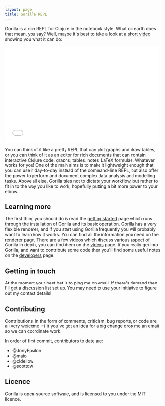 ```yaml
---
layout: page
title: Gorilla REPL
---
```


Gorilla is a rich REPL for Clojure in the notebook style. What on earth does that mean, you say? Well, maybe it's best
to take a look at a [short video](https://vimeo.com/87118206) showing you what it can do:

<iframe src="//player.vimeo.com/video/87118206" width="500" height="313" frameborder="0" webkitallowfullscreen
mozallowfullscreen allowfullscreen></iframe>

You can think of it like a pretty REPL that can plot graphs and draw tables, or you can think of it as an editor for
rich documents that
can contain interactive Clojure code, graphs, tables, notes, LaTeX formulae. Whatever works for you! One of the main
aims is to make it lightweight enough that you can use it day-to-day instead of the command-line REPL, but also offer
the power to perform and document complex data analysis and modelling tasks. Above all else, Gorilla tries not to
dictate your workflow, but rather to fit in to the way you like to work, hopefully putting a bit more power to your
elbow.

<!-- <img src="public/images/screenshot.png" alt="Screenshot" style="width: 700px;"/> -->

## Learning more

The first thing you should do is read the [getting started](/start.html) page which runs through the installation of
Gorilla and its basic operation. Gorilla has a very flexible renderer, and if you start using Gorilla frequently you
will probably want to learn how it works. You can find all the information you need on the [renderer](/renderer.html)
page. There are a few videos which discuss various aspect of Gorilla in depth, you can find them on the
[videos](/videos.html) page. If you really get into Gorilla, and want to contribute some code then you'll find some
useful notes on the [developers](/developers.html) page.

## Getting in touch

At the moment your best bet is to ping me on email. If there's demand then I'll get a discussion list set up. You may
need to use your initiative to figure out my contact details!

## Contributing

Contributions, in the form of comments, criticism, bug reports, or code are all very welcome :-) If you've got an idea
for a big change drop me an email so we can coordinate work.

In order of first commit, contributors to date are:

- @JonyEpsilon
- @maio
- @cldellow
- @scottdw

## Licence

Gorilla is open-source software, and is licensed to you under the MIT licence.

